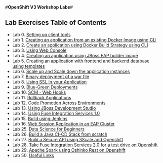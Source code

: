 #**OpenShift V3 Workshop Labs**#

## Lab Exercises Table of Contents
* Lab 0. [Setting up client tools](http://people.redhat.com/mhepburn/openshift-v3-workshop/0.%20Setting%20up%20client%20tools.md.html)
* Lab 1. [Creating an application from an existing Docker Image using CLI](http://people.redhat.com/mhepburn/openshift-v3-workshop/1.%20Create%20App%20From%20a%20Docker%20Image.md.html)
* Lab 2. [Create an application using Docker Build Strategy using CLI ](http://people.redhat.com/mhepburn/openshift-v3-workshop/2.%20Create%20App%20Using%20Docker%20Build.md.html)
* Lab 3. [Using Web Console](http://people.redhat.com/mhepburn/openshift-v3-workshop/3.%20Using%20Web%20Console.md.html)
* Lab 4. [Creating an application using JBoss EAP builder image](http://people.redhat.com/mhepburn/openshift-v3-workshop/4.%20Creating%20an%20application%20using%20JBoss%20EAP%20builder%20image.md.html)
* Lab 5. [Creating an application with frontend and backend database using templates](http://people.redhat.com/mhepburn/openshift-v3-workshop/5.%20Using%20templates.md.html)
* Lab 6. [Scale up and Scale down the application instances](http://people.redhat.com/mhepburn/openshift-v3-workshop/6.%20Scale%20up%20and%20Scale%20down%20the%20application%20instances.md.html)
* Lab 7. [Binary deployment of a war file](http://people.redhat.com/mhepburn/openshift-v3-workshop/7.%20Binary%20Deployment%20of%20a%20war%20file.md.html)
* Lab 8. [Using SSL In your Application](http://people.redhat.com/mhepburn/openshift-v3-workshop/8.%20Using%20SSL%20In%20your%20Application.md.html)
* Lab 9. [Blue-Green Deployments](http://people.redhat.com/mhepburn/openshift-v3-workshop/9.%20Blue%20Green%20Deployments.md.html)
* Lab 10. [SCM - Web Hooks](http://people.redhat.com/mhepburn/openshift-v3-workshop/10.%20SCM%20Web%20Hooks.md.html)
* Lab 11. [Rollback Applications](http://people.redhat.com/mhepburn/openshift-v3-workshop/11.%20Rollback%20Applications.md.html)
* Lab 12. [Code Promotion Across Environments](http://people.redhat.com/mhepburn/openshift-v3-workshop/12.%20Code%20Promotion%20Across%20Environments.md.html)
* Lab 13. [Using JBoss Development Studio](http://people.redhat.com/mhepburn/openshift-v3-workshop/13.%20Using%20JBoss%20Development%20Studio.md.html)
* Lab 14. [Using Fuse Integration Services 1.0](http://people.redhat.com/mhepburn/openshift-v3-workshop/14.%20Using%20Fuse%20Integration%20Services.md.html)
* Lab 15. [Build using Jenkins](http://people.redhat.com/mhepburn/openshift-v3-workshop/15.%20A%20Build%20Pipeline%20Using%20Jenkins.md.html)
* Lab 16. [Web Session Replication in an EAP Cluster](http://people.redhat.com/mhepburn/openshift-v3-workshop/16.%20Web%20Session%20Replication%20and%20JBoss%20EAP%20Clustering.md.html)
* Lab 25. [Data Science for Beginners](http://people.redhat.com/mhepburn/openshift-v3-workshop/25.%20Data%20Science%20for%20Beginners.md.html)
* Lab 26. [Build a Java CI-CD Stack from scratch](http://people.redhat.com/mhepburn/openshift-v3-workshop/26.%20Build%20a%20Java%20CI-CD%20Stack%20from%20scratch.md.html)
* Lab 27. [Build a Secure API using 3Scale and Openshift](http://people.redhat.com/mhepburn/openshift-v3-workshop/27.%203Scale%20API%20Gateway%20Isolation%20Architecture.md.html)
* Lab 28. [Take Fuse Integration Services 2.0 for a test drive on Openshift](http://people.redhat.com/mhepburn/openshift-v3-workshop/28.%20Fuse%20Integration%20Services.md.html)
* Lab 29. [Apache Spark using Oshinko Rest on Openshift](http://people.redhat.com/mhepburn/openshift-v3-workshop/29.%20Apache%20Spark%20Oshinko.md.html)
* Lab 50. [Useful Links](http://people.redhat.com/mhepburn/openshift-v3-workshop/50.%20Links.md.html)
